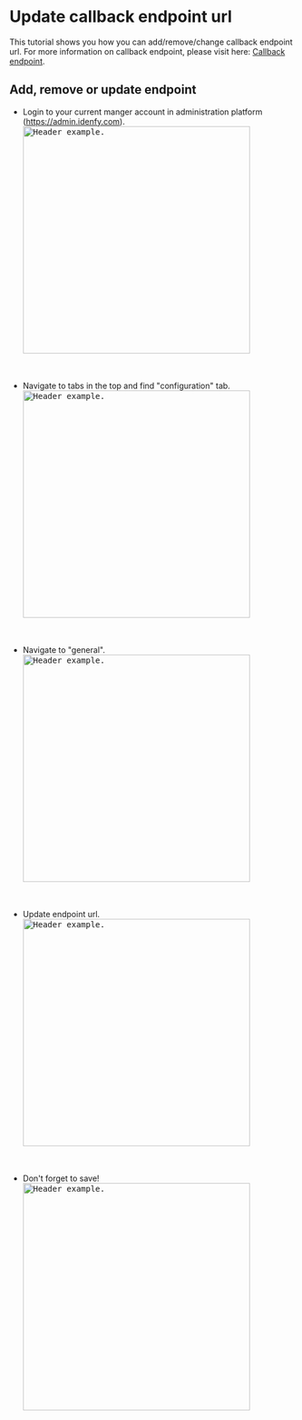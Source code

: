 # Update callback endpoint url
This tutorial shows you how you can add/remove/change callback endpoint url.
For more information on callback endpoint, please visit here: [Callback endpoint](). 

## Add, remove or update endpoint
- Login to your current manger account in administration platform (https://admin.idenfy.com).<br>
<kbd><img src="https://github.com/idenfy/Documentation/blob/master/resources/tutorials/admin-platform/SignIn.png" alt="Header example." width="400"></kbd>
<br>

- Navigate to tabs in the top and find "configuration" tab.<br>
<kbd><img src="https://github.com/idenfy/Documentation/blob/master/resources/tutorials/admin-platform/FindRegister.png" alt="Header example." width="400"></kbd>
<br>

- Navigate to "general".<br>
<kbd><img src="https://github.com/idenfy/Documentation/blob/master/resources/tutorials/admin-platform/GeneralConfiguration.png" alt="Header example." width="400"></kbd>
<br>

- Update endpoint url.<br>
<kbd><img src="https://github.com/idenfy/Documentation/blob/master/resources/tutorials/admin-platform/CallbackUrl.png" alt="Header example." width="400"></kbd>
<br>

- Don't forget to save!<br>
<kbd><img src="https://github.com/idenfy/Documentation/blob/master/resources/tutorials/admin-platform/Save.png" alt="Header example." width="400"></kbd>
<br>
